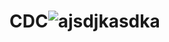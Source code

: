 # CDC![ajsdjkasdka](https://github.com/user-attachments/assets/8fde1a78-0c0c-45bb-a73f-349c87c3ac0a)
